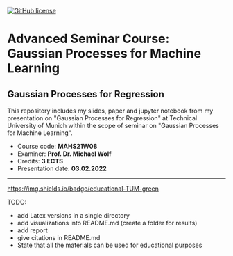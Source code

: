 <a href="https://github.com/davitpapikyan/Gaussian-Processes-for-Machine-Learning/blob/main/LICENSE"><img alt="GitHub license" src="https://img.shields.io/github/license/davitpapikyan/Gaussian-Processes-for-Machine-Learning"></a>

# Advanced Seminar Course: Gaussian Processes for Machine Learning

## Gaussian Processes for Regression
This repository includes my slides, paper and jupyter notebook from my presentation on "Gaussian Processes for Regression" at Technical University of Munich within the scope of seminar on "Gaussian Processes for Machine Learning".
- Course code: **MAHS21W08**
- Examiner: **Prof. Dr. Michael Wolf**
- Credits: **3 ECTS**
- Presentation date: **03.02.2022**

---

https://img.shields.io/badge/educational-TUM-green





TODO:
- add Latex versions in a single directory
- add visualizations into README.md (create a folder for results)
- add report
- give citations in README.md
- State that all the materials can be used for educational purposes
